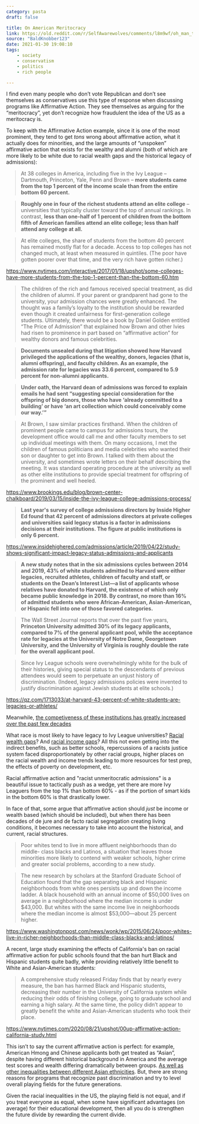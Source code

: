 ```yaml
---
category: pasta
draft: false

title: On American Meritocracy
link: https://old.reddit.com/r/SelfAwarewolves/comments/l8m9wf/oh_man_theyre_so_close/glea6o4/?user_id=13654056
source: "BaldKnobber123"
date: 2021-01-30 19:08:10
tags:
    - society
    - conservatism
    - politics
    - rich people

---
```


I find even many people who don’t vote Republican and don’t see themselves as conservatives use this type of response when discussing programs like Affirmative Action. They see themselves as arguing for the “meritocracy”, yet don’t recognize how fraudulent the idea of  the US as a meritocracy is.

To keep with the Affirmative Action example, since it is one of the most prominent, they tend to get *tons* wrong about affirmative action, what it actually does for minorities, and the large amounts of “unspoken” affirmative action that exists for the wealthy and alumni (both of which are more likely to be white due to racial wealth gaps and the historical legacy of admissions):

>	At 38 colleges in America, including five in the Ivy League – Dartmouth, Princeton, Yale, Penn and Brown – **more students came from the top 1 percent of the income scale than from the entire bottom 60 percent.**

>	**Roughly one in four of the richest students attend an elite college** – universities that typically cluster toward the top of annual rankings. In contrast, **less than one-half of 1 percent of children from the bottom fifth of American families attend an elite college; less than half attend any college at all.**

>	At elite colleges, the share of students from the bottom 40 percent has remained mostly flat for a decade. Access to top colleges has not changed much, at least when measured in quintiles. (The poor have gotten poorer over that time, and the very rich have gotten richer.)

https://www.nytimes.com/interactive/2017/01/18/upshot/some-colleges-have-more-students-from-the-top-1-percent-than-the-bottom-60.htm

>	The children of the rich and famous received special treatment, as did the children of alumni. If your parent or grandparent had gone to the university, your admission chances were greatly enhanced. The thought was a family’s loyalty to the institution should be rewarded even though it created unfairness for first-generation college students. Ultimately, there would be a book by Daniel Golden entitled “The Price of Admission” that explained how Brown and other Ivies had risen to prominence in part based on “affirmative action” for wealthy donors and famous celebrities.

>	**Documents unsealed during that litigation showed how Harvard privileged the applications of the wealthy, donors, legacies (that is, alumni offspring), and faculty children. As an example, the admission rate for legacies was 33.6 percent, compared to 5.9 percent for non-alumni applicants.**

>	**Under oath, the Harvard dean of admissions was forced to explain emails he had sent “suggesting special consideration for the offspring of big donors, those who have ‘already committed to a building’ or have ‘an art collection which could conceivably come our way.’”**

>	At Brown, I saw similar practices firsthand. When the children of prominent people came to campus for admissions tours, the development office would call me and other faculty members to set up individual meetings with them. On many occasions, I met the children of famous politicians and media celebrities who wanted their son or daughter to get into Brown. I talked with them about the university, and sometimes wrote letters on their behalf describing the meeting. It was standard operating procedure at the university as well as other elite institutions to provide special treatment for offspring of the prominent and well heeled.

https://www.brookings.edu/blog/brown-center-chalkboard/2019/03/15/inside-the-ivy-league-college-admissions-process/

>	**Last year's survey of college admissions directors by Inside Higher Ed found that 42 percent of admissions directors at private colleges and universities said legacy status is a factor in admissions decisions at their institutions. The figure at public institutions is only 6 percent.**

https://www.insidehighered.com/admissions/article/2019/04/22/study-shows-significant-impact-legacy-status-admissions-and-applicants

>	**A new study notes that in the six admissions cycles between 2014 and 2019, 43% of white students admitted to Harvard were either legacies, recruited athletes, children of faculty and staff, or students on the Dean’s Interest List—a list of applicants whose relatives have donated to Harvard, the existence of which only became public knowledge in 2018. By contrast, no more than 16% of admitted students who were African-American, Asian-American, or Hispanic fell into one of those favored categories.**

>	The Wall Street Journal reports that over the past five years, **Princeton University admitted 30% of its legacy applicants, compared to 7% of the general applicant pool, while the acceptance rate for legacies at the University of Notre Dame, Georgetown University, and the University of Virginia is roughly double the rate for the overall applicant pool.**

>	Since Ivy League schools were overwhelmingly white for the bulk of their histories, giving special status to the descendants of previous attendees would seem to perpetuate an unjust history of discrimination. (Indeed, legacy admissions policies were invented to justify discrimination against Jewish students at elite schools.)

https://qz.com/1713033/at-harvard-43-percent-of-white-students-are-legacies-or-athletes/

Meanwhile, [the competiveness of these institutions has greatly increased over the past few decades](https://i.insider.com/58e7cc098af578622c8b6e85?width=1100&format=jpeg&auto=webp)

What race is most likely to have legacy to Ivy League universities? [Racial wealth gaps](https://i2.cdn.turner.com/money/2012/06/21/news/economy/wealth-gap-race/chart-racial-wealth-gap-3.top.gif)? And [racial income gaps](https://assets.pewresearch.org/wp-content/uploads/sites/3/2018/07/06152445/PSDT.07.12_economic_inequality-00-03-.png)? All this not even getting into the indirect benefits, such as better schools, repercussions of a racists justice system faced disproportionately by other racial groups, higher places on the racial wealth and income trends leading to more resources for test prep, the effects of poverty on development, etc.

Racial affirmative action and "racist unmeritocratic admissions" is a beautiful issue to tactically push as a wedge, yet there are more Ivy Leaguers from the top 1% than bottom 60% - as if the portion of smart kids in the bottom 60% is that drastically lower.

In face of that, some argue that affirmative action should *just* be income or wealth based (which should be included), but when there has been decades of de jure and de facto racial segregation creating living conditions, it becomes necessary to take into account the historical, and current, racial structures.

>	Poor whites tend to live in more affluent neighborhoods than do middle- class blacks and Latinos, a situation that leaves those minorities more likely to contend with weaker schools, higher crime and greater social problems, according to a new study.

>	The new research by scholars at the Stanford Graduate School of Education found that the gap separating black and Hispanic neighborhoods from white ones persists up and down the income ladder. A black household with an annual income of $50,000 lives on average in a neighborhood where the median income is under $43,000. But whites with the same income live in neighborhoods where the median income is almost $53,000—about 25 percent higher.

https://www.washingtonpost.com/news/wonk/wp/2015/06/24/poor-whites-live-in-richer-neighborhoods-than-middle-class-blacks-and-latinos/

A recent, large study examining the effects of California's ban on racial affirmative action for public schools found that the ban hurt Black and Hispanic students quite badly, while providing relatively little benefit to White and Asian-American students:

>	A comprehensive study released Friday finds that by nearly every measure, the ban has harmed Black and Hispanic students, decreasing their number in the University of California system while reducing their odds of finishing college, going to graduate school and earning a high salary. At the same time, the policy didn’t appear to greatly benefit the white and Asian-American students who took their place.

https://www.nytimes.com/2020/08/21/upshot/00up-affirmative-action-california-study.html

This isn’t to say the current affirmative action is perfect: for example, American Hmong and Chinese applicants both get treated as “Asian”, despite having different historical background in America and the average test scores and wealth differing dramatically between groups. [As well as other inequalities between different Asian ethnicities](https://www.nytimes.com/interactive/2018/08/17/us/asian-income-inequality.html). But, there are strong reasons for programs that recognize past discrimination and try to level overall playing fields for the future generations.

Given the racial inequalities in the US, the playing field is not equal, and if you treat everyone as equal, when some have significant advantages (on average) for their educational development, then all you do is strengthen the future divide by rewarding the current divide.

